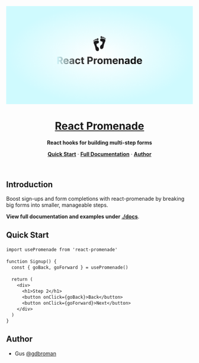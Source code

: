 <img alt="React Promenade – React hooks for building multi-step forms" src="./assets/cover.png" />

<br/>

<div align="center">
  <h1>
    <u>React Promenade</u>
  </h1>
  <p>
    <b>React hooks for building multi-step forms</b>
  </p>
  <p align="center">
    <a href="#quick-start"><strong>Quick Start</strong></a> ·
    <a href="./docs/DOCUMENTATION.md"><strong>Full Documentation</strong></a> ·
    <a href="#author"><strong>Author</strong></a>
  </p>
</div>

<br/>

## Introduction

Boost sign-ups and form completions with react-promenade by breaking big forms into smaller, manageable steps.

**View full documentation and examples under [./docs](./docs)**.

## Quick Start

```tsx
import usePromenade from 'react-promenade'

function Signup() {
  const { goBack, goForward } = usePromenade()

  return (
    <div>
      <h1>Step 2</h1>
      <button onClick={goBack}>Back</button>
      <button onClick={goForward}>Next</button>
    </div>
  )
}
```

## Author

* Gus [@gdbroman](https://github.com/gdbroman)
